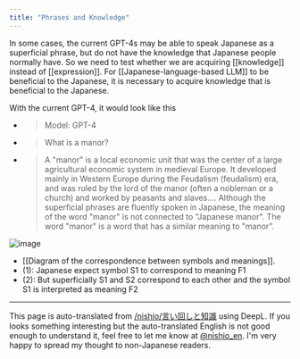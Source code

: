 ```yaml
---
title: "Phrases and Knowledge"
---
```


In some cases, the current GPT-4s may be able to speak Japanese as a superficial phrase, but do not have the knowledge that Japanese people normally have.
So we need to test whether we are acquiring [[knowledge]] instead of [[expression]].
For [[Japanese-language-based LLM]] to be beneficial to the Japanese, it is necessary to acquire knowledge that is beneficial to the Japanese.

With the current GPT-4, it would look like this
- > Model: GPT-4
- > What is a manor?
- > A "manor" is a local economic unit that was the center of a large agricultural economic system in medieval Europe. It developed mainly in Western Europe during the Feudalism (feudalism) era, and was ruled by the lord of the manor (often a nobleman or a church) and worked by peasants and slaves....
Although the superficial phrases are fluently spoken in Japanese, the meaning of the word "manor" is not connected to "Japanese manor". The word "manor" is a word that has a similar meaning to "manor".

![image](https://gyazo.com/38c15e6817832acd27925edd5003f4af/thumb/1000)

- [[Diagram of the correspondence between symbols and meanings]].
- (1): Japanese expect symbol S1 to correspond to meaning F1
- (2): But superficially S1 and S2 correspond to each other and the symbol S1 is interpreted as meaning F2

---
This page is auto-translated from [/nishio/言い回しと知識](https://scrapbox.io/nishio/言い回しと知識) using DeepL. If you looks something interesting but the auto-translated English is not good enough to understand it, feel free to let me know at [@nishio_en](https://twitter.com/nishio_en). I'm very happy to spread my thought to non-Japanese readers.